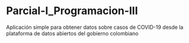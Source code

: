 # Parcial-I_Programacion-III
Aplicación simple para obtener datos sobre casos de COVID-19 desde la plataforma de datos abiertos del gobierno colombiano
